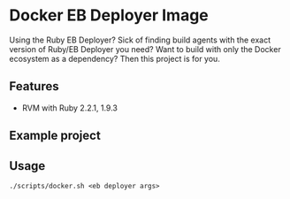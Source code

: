 # Docker EB Deployer Image

Using the Ruby EB Deployer? Sick of finding build agents with the exact version of Ruby/EB Deployer you need? Want to build with only the Docker ecosystem as a dependency? Then this project is for you.

## Features

* RVM with Ruby 2.2.1, 1.9.3

## Example project

## Usage

```
./scripts/docker.sh <eb deployer args>
```
